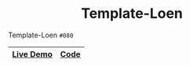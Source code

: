 <h1 align="center">Template-Loen</h1>

Template-Loen `#080`

|[Live Demo](https://alaashalaby.github.io/Template-Loen/index.html)|[Code](https://github.com/alaashalaby/Template-Loen/blob/main/index.html)|
|---|---|
